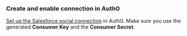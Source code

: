 ### Create and enable connection in Auth0

[Set up the Salesforce social connection](https://auth0.com/docs/dashboard/guides/connections/set-up-connections-social) in Auth0. Make sure you use the generated **Consumer Key** and the **Consumer Secret**.

